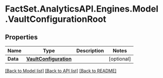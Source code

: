 # FactSet.AnalyticsAPI.Engines.Model.VaultConfigurationRoot
## Properties

Name | Type | Description | Notes
------------ | ------------- | ------------- | -------------
**Data** | [**VaultConfiguration**](VaultConfiguration.md) |  | [optional] 

[[Back to Model list]](../README.md#documentation-for-models) [[Back to API list]](../README.md#documentation-for-api-endpoints) [[Back to README]](../README.md)

